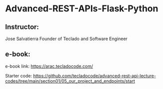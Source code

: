 # Advanced-REST-APIs-Flask-Python

## Instructor:

Jose Salvatierra Founder of Teclado and Software Engineer

## e-book:

e-book link: https://arac.tecladocode.com/

Starter code: https://github.com/tecladocode/advanced-rest-api-lecture-codes/tree/main/section01/05_our_project_and_endpoints/start